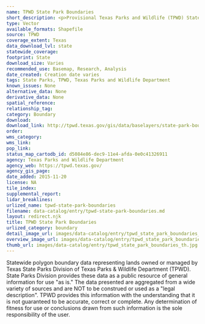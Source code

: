 ```yaml
---
name: TPWD State Park Boundaries
short_description: <p>Provisional Texas Parks and Wildlife (TPWD) State Park boundaries as of Jan. 2015</p>
type: Vector
available_formats: Shapefile
source: TPWD
coverage_extent: Texas
data_download_lvl: state
statewide_coverage: 
footprint: State
download_size: Varies
recommended_use: Basemap, Research, Analysis
date_created: Creation date varies
tags: State Parks, TPWD, Texas Parks and Wildlife Department
known_issues: None
alternative_data: None
derivative_data: None
spatial_reference: 
relationship_tag: 
category: Boundary
download: 
download_link: http://tpwd.texas.gov/gis/data/baselayers/state-park-boundaries-zip
order: 
wms_category: 
wms_link: 
pop_link: 
status_map_cartodb_id: d5084e86-dec9-11e4-afda-0e0c41326911
agency: Texas Parks and Wildlife Department
agency_web: https://tpwd.texas.gov/
agency_gis_page: 
date_added: 2015-11-20
license: NA
tile_index: 
supplemental_report: 
lidar_breaklines: 
urlized_name: tpwd-state-park-boundaries
filename: data-catalog/entry/tpwd-state-park-boundaries.md
layout: redirect.njk
title: TPWD State Park Boundaries
urlized_category: boundary
detail_image_url: images/data-catalog/entry/tpwd_state_park_boundaries_detail.jpg
overview_image_url: images/data-catalog/entry/tpwd_state_park_boundaries_overview.jpg
thumb_url: images/data-catalog/entry/tpwd_state_park_boundaries_th.jpg
---
```


Statewide polygon boundary data representing lands owned or managed by Texas State Parks Division of Texas Parks & Wildlife Department (TPWD). State Parks Division provides these data as a public resource of general information for use "as is." The data presented are aggregated from a wide variety of sources and are NOT to be construed or used as a "legal description". TPWD provides this information with the understanding that it is not guaranteed to be accurate, correct or complete. Any determination of fitness for use or conclusions drawn from such information is the sole responsibility of the user.



